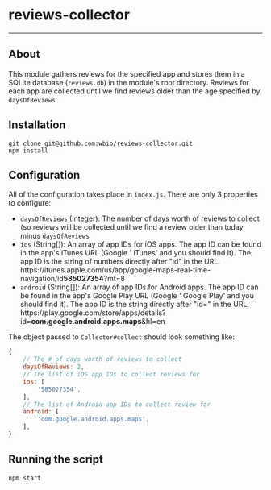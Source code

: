# reviews-collector

---

## About

This module gathers reviews for the specified app and stores them in a SQLite database (`reviews.db`) in the module's root directory. Reviews for each app are collected until we find reviews older than the age specified by `daysOfReviews`.

## Installation

```shell
git clone git@github.com:wbio/reviews-collector.git
npm install
```

## Configuration

All of the configuration takes place in `index.js`. There are only 3 properties to configure:

- `daysOfReviews` (Integer): The number of days worth of reviews to collect (so reviews will be collected until we find a review older than today minus `daysOfReviews`
- `ios` (String[]): An array of app IDs for iOS apps. The app ID can be found in the app's iTunes URL (Google '<app name> iTunes' and you should find it). The app ID is the string of numbers directly after "id" in the URL: https://<i></i>itunes.apple.com/us/app/google-maps-real-time-navigation/id**585027354**?mt=8
- `android` (String[]): An array of app IDs for Android apps. The app ID can be found in the app's Google Play URL (Google '<app name> Google Play' and you should find it). The app ID is the string directly after "id=" in the URL: https://<i></i>play.google.com/store/apps/details?id=**com.google.android.apps.maps**&hl=en

The object passed to `Collector#collect` should look something like:

```javascript
{
	// The # of days worth of reviews to collect
	daysOfReviews: 2,
	// The list of iOS app IDs to collect reviews for
	ios: [
		'585027354',
	],
	// The list of Android app IDs to collect review for
	android: [
		'com.google.android.apps.maps',
	],
}
```

## Running the script

```shell
npm start
```
